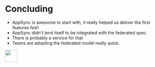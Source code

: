 ---
---

# Concluding

- AppSync is awesome to start with, it really helped us deliver the first features fast!
- AppSync didn't lend itself to be integrated with the federated spec.
- There is probably a service for that
- Teams are adopting the federated model really quick.

<div class="abs-br m-6 flex gap-2">
<img 
        src="https://cdn.freebiesupply.com/logos/large/2x/postnl-3-logo-png-transparent.png"
        height="40"
        width="40"
    >
</div>